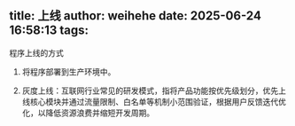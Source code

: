 title: 上线
author: weihehe
date: 2025-06-24 16:58:13
tags:
---
程序上线的方式
<!--more-->
1. 将程序部署到生产环境中。

2. 灰度上线：互联网行业常见的研发模式，指将产品功能按优先级划分，优先上线核心模块并通过流量限制、白名单等机制小范围验证，根据用户反馈迭代优化，以降低资源浪费并缩短开发周期。